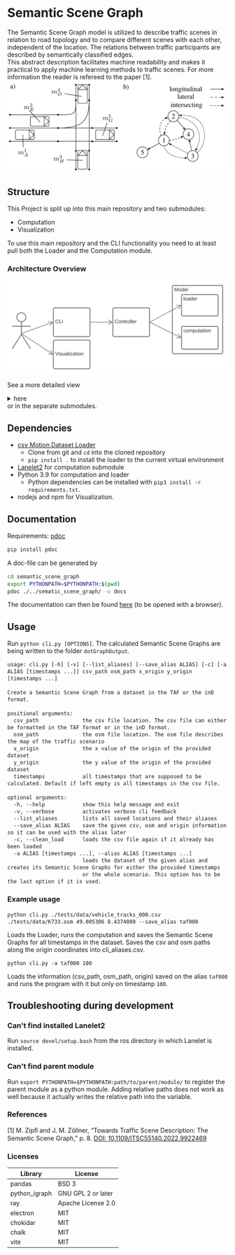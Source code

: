 # Semantic Scene Graph

The Semantic Scene Graph model is utilized to describe traffic scenes in relation to road topology and to compare different scenes with each other, independent of the location. The relations between traffic participants are described by semantically classified edges.  
This abstract description facilitates machine readability and makes it practical to apply machine learning methods to traffic scenes.
For more information the reader is refereed to the paper [1].
![an example of a Semantic Scene Graph](docs/SemanticSceneGraph.png)


## Structure

This Project is split up into this main repository and two submodules:

- Computation
- Visualization

To use this main repository and the CLI functionality you need to at least pull both the Loader and the Computation module.

### Architecture Overview

![overview of the architecture](docs/ArchitectureOverview-rough.svg)

See a more detailed view <details><summary>here</summary>
![detailed architecture overview](docs/ArchitectureOverview-detailed.svg)

</details> or in the separate submodules.


## Dependencies

- [csv Motion Dataset Loader](https://github.com/fzi-forschungszentrum-informatik/CSV_Motion_Dataset_Loader)
  - Clone from git and `cd` into the cloned repository
  - `pip install .` to install the loader to the current virtual environment
- [Lanelet2](https://github.com/fzi-forschungszentrum-informatik/Lanelet2) for computation submodule
- Python 3.9 for computation and loader
  - Python dependencies can be installed with `pip3 install -r requirements.txt`. 
- nodejs and npm for Visualization.

## Documentation

Requirements:
[pdoc](https://pdoc.dev/)
```bash
pip install pdoc
```

A doc-file can be generated by
```bash
cd semantic_scene_graph
export PYTHONPATH=$PYTHONPATH:$(pwd)
pdoc ./../sematic_scene_graph/ -o docs
```
The documentation can then be found [here](docs/index.html) (to be opened with a browser).


## Usage

Run `python cli.py [OPTIONS]`. The calculated Semantic Scene Graphs are being written to the folder `dotGraphOutput`.

```none
usage: cli.py [-h] [-v] [--list_aliases] [--save_alias ALIAS] [-c] [-a ALIAS [timestamps ...]] csv_path osm_path x_origin y_origin [timestamps ...]

Create a Semantic Scene Graph from a dataset in the TAF or the inD format.

positional arguments:
  csv_path              the csv file location. The csv file can either be formatted in the TAF format or in the inD format.
  osm_path              the osm file location. The osm file describes the map of the traffic scenario
  x_origin              the x value of the origin of the provided dataset
  y_origin              the y value of the origin of the provided dataset
  timestamps            all timestamps that are supposed to be calculated. Default if left empty is all timestamps in the csv file.

optional arguments:
  -h, --help            show this help message and exit
  -v, --verbose         activates verbose cli feedback
  --list_aliases        lists all saved locations and their aliases
  --save_alias ALIAS    save the given csv, osm and origin information so it can be used with the alias later
  -c, --clean_load      loads the csv file again if it already has been loaded
  -a ALIAS [timestamps ...], --alias ALIAS [timestamps ...]
                        loads the dataset of the given alias and creates its Semantic Scene Graphs for either the provided timestamps
                        or the whole scenario. This option has to be the last option if it is used.

```

### Example usage

```none
python cli.py ./tests/data/vehicle_tracks_000.csv ./tests/data/K733.osm 49.005306 8.4374089 --save_alias taf000
```

Loads the Loader, runs the computation and saves the Semantic Scene Graphs for all timestamps in the dataset. Saves the csv and osm paths along the origin coordinates into cli_aliases.csv.

```none
python cli.py -a taf000 100
```

Loads the information (csv_path, osm_path, origin) saved on the alias `taf000` and runs the program with it but only on timestamp `100`.

## Troubleshooting during development

### Can't find installed Lanelet2

Run `source devel/setup.bash` from the ros directory in which Lanelet is installed.

### Can't find parent module

Run `export PYTHONPATH=$PYTHONPATH:path/to/parent/module/` to register the parent module as a python module. Adding relative paths does not work as well because it actually writes the relative path into the variable.

### References

[1]
M. Zipﬂ and J. M. Zöllner, “Towards Trafﬁc Scene Description: The Semantic Scene Graph,” p. 8. [DOI: 10.1109/ITSC55140.2022.9922469](https://ieeexplore.ieee.org/document/9922469)

### Licenses

| Library       | License            |
|---------------|--------------------|
| pandas        | BSD 3              |
| python_igraph | GNU GPL 2 or later |
| ray           | Apache License 2.0 |
| electron      | MIT                |
| chokidar      | MIT                |
| chalk         | MIT                |
| vite          | MIT                |